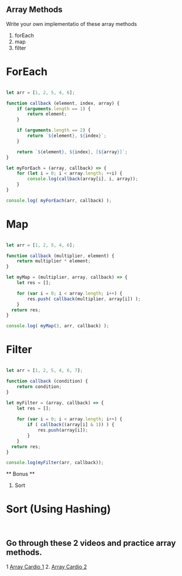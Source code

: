 ## Array Methods

Write your own implementatio of these array methods
  1. forEach
  2. map
  3. filter


# ForEach
```js

let arr = [1, 2, 5, 4, 6];

function callback (element, index, array) {
	if (arguments.length == 1) {
		return element;
	}

	if (arguments.length == 2) {
		return `${element}, ${index}`;
	}

	return `${element}, ${index}, [${array}]`;
}

let myForEach = (array, callback) => {
	for (let i = 0; i < array.length; ++i) {
		console.log(callback(array[i], i, array));
	}
}

console.log( myForEach(arr, callback) );

```

# Map
```js

let arr = [1, 2, 5, 4, 6];

function callback (multiplier, element) {
	return multiplier * element;
}

let myMap = (multiplier, array, callback) => {
	let res = [];

	for (var i = 0; i < array.length; i++) {
		res.push( callback(multiplier, array[i]) );
	}
  return res;
}

console.log( myMap(3, arr, callback) );
```

# Filter

```js

let arr = [1, 2, 5, 4, 6, 7];

function callback (condition) {
	return condition;
}

let myFilter = (array, callback) => {
	let res = [];
	
	for (var i = 0; i < array.length; i++) {
		if ( callback((array[i] & 1)) ) {
			res.push(array[i]);
		}
	}
  return res;
}

console.log(myFilter(arr, callback));

```
** Bonus **
  1. Sort

# Sort (Using Hashing)

```js
	


```

## Go through these 2 videos and practice array methods.

1 [Array Cardio 1](https://www.youtube.com/watch?v=HB1ZC7czKRs&list=PLu8EoSxDXHP6CGK4YVJhL_VWetA865GOH&index=4)
2. [Array Cardio 2](https://www.youtube.com/watch?v=QNmRfyNg1lw&list=PLu8EoSxDXHP6CGK4YVJhL_VWetA865GOH&index=7)

